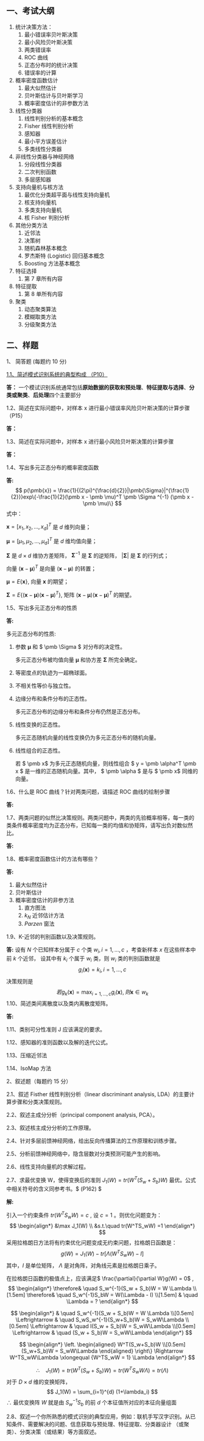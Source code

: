 ##     一、考试大纲



1. 统计决策方法：
   1. 最小错误率贝叶斯决策
   2. 最小风险贝叶斯决策
   3. 两类错误率
   4. ROC 曲线
   5. 正态分布时的统计决策
   6. 错误率的计算
2. 概率密度函数估计
   1. 最大似然估计
   2. 贝叶斯估计与贝叶斯学习
   3. 概率密度估计的非参数方法
3. 线性分类器
   1. 线性判别分析的基本概念
   2. Fisher 线性判别分析
   3. 感知器
   4. 最小平方误差估计
   5. 多类线性分类器
4. 非线性分类器与神经网络
   1. 分段线性分类器
   2. 二次判别函数
   3. 多层感知器
5. 支持向量机与核方法
   1. 最优化分类超平面与线性支持向量机
   2. 核支持向量机
   3. 多类支持向量机
   4. 核 Fisher 判别分析
6. 其他分类方法
   1. 近邻法
   2. 决策树
   3. 随机森林基本概念
   4. 罗杰斯特 (Logistic) 回归基本概念
   5. Boosting 方法基本概念
7. 特征选择
   1. 第 7 章所有内容
8. 特征提取
   1. 第 8 单所有内容
9. 聚类
   1. 动态聚类算法
   2. 模糊取类方法
   3. 分级聚类方法



## 二、样题


1、 简答题 (每题约 10 分)

<u>1.1、简述模式识别系统的典型构成 （P10）</u>

**答：** 一个模试识别系统通常包括**原始数据的获取和预处理**、**特征提取与选择**、**分类或聚类**、**后处理**四个主要部分

1.2、简述在实际问题中，对样本 x 进行最小错误率风险贝叶斯决策的计算步骤（P15）

**答：**

1.3、简述在实际问题中，对样本 x 进行最小风险贝叶斯决策的计算步骤

**答：**

1.4、写出多元正态分布的概率密度函数

**答:**
$$
p(\pmb{x}) = \frac{1}{(2\pi)^{\frac{d}{2}}|\pmb{\Sigma}|^{\frac{1}{2}}}exp\{-\frac{1}{2}(\pmb x - \pmb \mu)^T \pmb \Sigma ^{-1} (\pmb x - \pmb \mu)\}
$$
式中：

$\pmb x = [x_1, x_2, \dots, x_d]^T$ 是 $d$ 维列向量；

$\pmb \mu = [\mu_1, \mu_2, \dots, \mu_d]^T$ 是 $d$ 维均值向量；

$\pmb \Sigma$ 是 $d \times d$ 维协方差矩阵， $\pmb \Sigma^{-1}$ 是 $\pmb \Sigma$ 的逆矩阵， $|\pmb \Sigma|$ 是 $\pmb \Sigma$ 的行列式；

向量 $(\pmb x - \pmb \mu)^T$ 是向量 $(\pmb x - \pmb \mu)$ 的转置；

$\pmb \mu = E\{\pmb x\}$, 向量 $\pmb x$ 的期望；

$\pmb \Sigma = E\{ (\pmb x - \pmb \mu)(\pmb x - \pmb \mu)^T\}$,  矩阵 $(\pmb x - \pmb \mu)(\pmb x - \pmb \mu)^T$ 的期望。



1.5、写出多元正态分布的性质

**答:** 

多元正态分布的性质:

1. 参数 $\pmb \mu$ 和 $ \pmb \Sigma $ 对分布的决定性。

   多元正态分布被均值向量 $\pmb \mu$ 和协方差 $\pmb \Sigma$ 所完全确定。

2. 等密度点的轨迹为一超椭球面。

3. 不相关性等价与独立性。

4. 边缘分布和条件分布的正态性。

   多元正态分布的边缘分布和条件分布仍然是正态分布。

5. 线性变换的正态性。

   多元正态随机向量的线性变换仍为多元正态分布的随机向量。

6. 线性组合的正态性。

   若 $ \pmb x$ 为多元正态随机向量，则线性组合 $ y = \pmb \alpha^T \pmb x $ 是一维的正态随机向量。其中， $ \pmb \alpha $ 是与 $ \pmb x$ 同维的向量。

1.6、什么是 ROC 曲线？针对两类问题，请描述 ROC 曲线的绘制步骤

**答:** 

1.7、两类问题的似然比决策规则。两类问题中，两类的先验概率相等，每一类的类条件概率密度均为正态分布，已知每一类的均值和协矩阵，请写出负对数似然比。

**答:** 

1.8、概率密度函数估计的方法有哪些？

**答:** 

1. 最大似然估计
2. 贝叶斯估计
3. 概率密度估计的非参方法
   1. 直方图法
   2. $k_N$ 近邻估计方法
   3. $Parzen$ 窗法

1.9、K-近邻的判别函数以及决策规则。

**答:** 设有 $N$ 个已知样本分属于 $c$ 个类 $w_i, i=1, \dots, c$ ，考查新样本 $x$ 在这些样本中前 $k$ 个近邻， 设其中有 $k_i$ 个属于 $w_i$ 类，则 $w_i$ 类的判别函数就是
$$
g_i(\pmb x) = k_i, i=1, \dots, c
$$
决策规则是
$$
若 g_k(\pmb x) = \max_{i=1, \dots, c}g_i(\pmb x), 则 \pmb x \in w_k
$$
1.10、简述类间离散度以及类内离散度矩阵。

**答:** 

1.11、类别可分性准则 J 应该满足的要求。











1.12、感知器的准则函数以及解的迭代公式。











1.13、压缩近邻法











1.14、IsoMap 方法











2、叙述题（每题约 15 分）

2.1、叙述 Fisther 线性判别分析（linear discriminant analysis, LDA）的主要计算步骤和分类决策规则。











2.2、叙述主成分分析（principal component analysis, PCA）。











2.3、叙述核主成分分析的工作原理。











2.4、针对多层前馈神经网络，给出反向传播算法的工作原理和训练步骤。











2.5、分析前馈神经网络中，隐含层数对分类预测可能产生的影响。











2.6、线性支持向量机的求解过程。











2.7、求最优变换 W，使得变换后的准则 $J_1(W) = tr(W^T(S_w+S_b)W)$ 最优。公式中相关符号的含义同参考书。$ (P162) $ 

**解:** 

引入一个约束条件 $tr(W^TS_wW) = c$ , 设 $c=1$ 。则优化问题变为：
$$
\begin{align*}
&\max J_1(W)  \\
&s.t.\quad tr(W^TS_wW) =1
\end{align*}
$$
采用拉格朗日方法将有约束优化问题变成无约束问题，拉格朗日函数是：
$$
g(W) = J_1(W) - tr[\Lambda(W^TS_wW)-I]
$$
其中，$I$ 是单位矩阵， $\Lambda$ 是对角阵，对角线元素是拉格朗日乘子。

在拉格朗日函数的极值点上，应该满足$ \frac{\partial}{\partial W}g(W) = 0$ , 
$$
\begin{align*}
\therefore& \quad S_w^{-1}(S_w + S_b)W = W \Lambda \\[1.5em]
\therefore& \quad S_w^{-1}S_bW = W(\Lambda - I)    \\[1.5em]
& \quad \Lambda = ?
\end{align*}
$$



$$
\begin{align*}
& \quad S_w^{-1}(S_w + S_b)W = W \Lambda \\[0.5em]
\Leftrightarrow & \quad S_wS_w^{-1}(S_w+S_b)W = S_wW\Lambda \\[0.5em]
\Leftrightarrow & \quad I(S_w + S_b)W = S_wW\Lambda \\[0.5em]
\Leftrightarrow & \quad (S_w + S_b)W = S_wW\Lambda
\end{align*}
$$

$$
\begin{align*}
\left.
\begin{aligned}
W^T(S_w+S_b)W \\[0.5em]
(S_w+S_b)W = S_wW\Lambda
\end{aligned}
\right\}  \Rightarrow
 W^TS_wW\Lambda \xlongequal {W^TS_wW = 1} \Lambda
\end{align*}
$$

$$
\therefore \quad J_1(W) = tr(W^T(S_w+S_b)W) = tr(W^TS_wW\Lambda) = tr(\Lambda)
$$
对于 $D \times d$ 维的变换矩阵，
$$
J_1(W) = \sum_{i=1}^{d} (1+\lambda_i)
$$
$\therefore$  最优变换阵 $W$ 就是由 $S_w^{-1}S_b$ 的前 $d$ 个本征值所对应的本征向量组面                                                                                                                                                                                                                                                                                                                                                                                                                                                                                                                                                                                                                                                                                                                                                                                                                                                                                                                                                                                                                                                                                                                                                                                                                                                                                                                                                                                                                                                                                                                                                                                                                                                                                                                                                                                                                                                                                                                                                                                                                                                                                                                                                                                                                                                                                                                                                                                                                                                                                                                                                                                                                                                                                                                                                                                                                                                                                                                                                                                                                                                                                                                                                                                                                                                                                                                                                                                                                                                                                                                                                                                                                                                                                                                                                                                                                                                                                                                                                                                                                                                                                                                                                                                                                                                                                                                                                                                                                                                                                                                                                                                                                                                                                                                                                                                                                                                                                                                                                                                                                                                                                                                                                                                                                                                                                                                                                                                                                                                                                                                                                                                                                                                                                                                                                                                                                                                                                                                                                                                                                                                                                                                                                                                                                                                                                                                                                                                                                                                                                                                                                                                                                                                                                                                                                                                                                                                                                                                                                                                                                                                                                                                                                                                                                                                                                                                                                                                                                                                                                                                                                                                                                                                                                                                                                                                                                                                                                                                                                                                                                                                                                                                                                                             



2.8、叙述一个你所熟悉的模式识别的典型应用，例如：联机手写汉字识别。从已知条件、需要解决的问题、信息获取与预处理、特征提取、分类器设计 （或聚类）、分类决策（或结果）等方面叙述。
